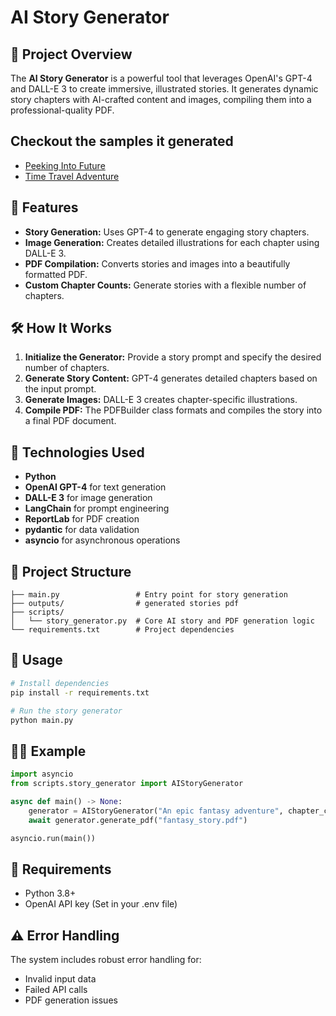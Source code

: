 # AI Story Generator

## 📖 Project Overview
The **AI Story Generator** is a powerful tool that leverages OpenAI's GPT-4 and DALL-E 3 to create immersive, illustrated stories. It generates dynamic story chapters with AI-crafted content and images, compiling them into a professional-quality PDF.
## Checkout the samples it generated
- [Peeking Into Future](outputs/peeking_into_future.pdf)
- [Time Travel Adventure](outputs/time_travel_adventure.pdf)

## 🚀 Features
- **Story Generation:** Uses GPT-4 to generate engaging story chapters.
- **Image Generation:** Creates detailed illustrations for each chapter using DALL-E 3.
- **PDF Compilation:** Converts stories and images into a beautifully formatted PDF.
- **Custom Chapter Counts:** Generate stories with a flexible number of chapters.

## 🛠️ How It Works
1. **Initialize the Generator:** Provide a story prompt and specify the desired number of chapters.
2. **Generate Story Content:** GPT-4 generates detailed chapters based on the input prompt.
3. **Generate Images:** DALL-E 3 creates chapter-specific illustrations.
4. **Compile PDF:** The PDFBuilder class formats and compiles the story into a final PDF document.

## 🧰 Technologies Used
- **Python**
- **OpenAI GPT-4** for text generation
- **DALL-E 3** for image generation
- **LangChain** for prompt engineering
- **ReportLab** for PDF creation
- **pydantic** for data validation
- **asyncio** for asynchronous operations

## 📂 Project Structure
```
├── main.py                 # Entry point for story generation
├── outputs/                # generated stories pdf
├── scripts/
│   └── story_generator.py  # Core AI story and PDF generation logic
└── requirements.txt        # Project dependencies
```

## 🚦 Usage
```bash
# Install dependencies
pip install -r requirements.txt

# Run the story generator
python main.py
```

## 🧑‍💻 Example
```python
import asyncio
from scripts.story_generator import AIStoryGenerator

async def main() -> None:
    generator = AIStoryGenerator("An epic fantasy adventure", chapter_count=5)
    await generator.generate_pdf("fantasy_story.pdf")

asyncio.run(main())
```

## 📑 Requirements
- Python 3.8+
- OpenAI API key (Set in your .env file)

## ⚠️ Error Handling
The system includes robust error handling for:
- Invalid input data
- Failed API calls
- PDF generation issues



